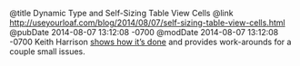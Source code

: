 @title Dynamic Type and Self-Sizing Table View Cells
@link http://useyourloaf.com/blog/2014/08/07/self-sizing-table-view-cells.html
@pubDate 2014-08-07 13:12:08 -0700
@modDate 2014-08-07 13:12:08 -0700
Keith Harrison <a href="http://useyourloaf.com/blog/2014/08/07/self-sizing-table-view-cells.html">shows how it’s done</a> and provides work-arounds for a couple small issues.
